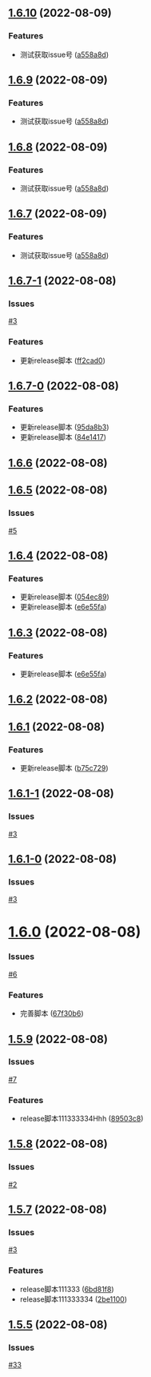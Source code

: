 ## [1.6.10](https://github.com/LucyHeres/canvas-mind/compare/v1.6.7-1...v1.6.10) (2022-08-09)


### Features

* 测试获取issue号 ([a558a8d](https://github.com/LucyHeres/canvas-mind/commit/a558a8dfd4b9b14dbf4d8a025fff897393eb695b))



## [1.6.9](https://github.com/LucyHeres/canvas-mind/compare/v1.6.7-1...v1.6.9) (2022-08-09)


### Features

* 测试获取issue号 ([a558a8d](https://github.com/LucyHeres/canvas-mind/commit/a558a8dfd4b9b14dbf4d8a025fff897393eb695b))



## [1.6.8](https://github.com/LucyHeres/canvas-mind/compare/v1.6.7-1...v1.6.8) (2022-08-09)


### Features

* 测试获取issue号 ([a558a8d](https://github.com/LucyHeres/canvas-mind/commit/a558a8dfd4b9b14dbf4d8a025fff897393eb695b))



## [1.6.7](https://github.com/LucyHeres/canvas-mind/compare/v1.6.7-1...v1.6.7) (2022-08-09)


### Features

* 测试获取issue号 ([a558a8d](https://github.com/LucyHeres/canvas-mind/commit/a558a8dfd4b9b14dbf4d8a025fff897393eb695b))



## [1.6.7-1](https://github.com/LucyHeres/canvas-mind/compare/v1.6.7-0...v1.6.7-1) (2022-08-08)

### Issues
[#3](https://github.com/LucyHeres/canvas-mind/issues/3)


### Features

* 更新release脚本 ([ff2cad0](https://github.com/LucyHeres/canvas-mind/commit/ff2cad0c72804eed98e2756cbdb05e963f6f0928))



## [1.6.7-0](https://github.com/LucyHeres/canvas-mind/compare/v1.6.5...v1.6.7-0) (2022-08-08)


### Features

* 更新release脚本 ([95da8b3](https://github.com/LucyHeres/canvas-mind/commit/95da8b33bfaf4a979f28db6d4d1542f079216c29))
* 更新release脚本 ([84e1417](https://github.com/LucyHeres/canvas-mind/commit/84e1417d7c1445af01cf179d402ea636ad001568))



## [1.6.6](https://github.com/LucyHeres/canvas-mind/compare/v1.6.5...v1.6.6) (2022-08-08)



## [1.6.5](https://github.com/LucyHeres/canvas-mind/compare/v1.6.4...v1.6.5) (2022-08-08)

### Issues
[#5](https://github.com/LucyHeres/canvas-mind/issues/5)



## [1.6.4](https://github.com/LucyHeres/canvas-mind/compare/v1.6.1...v1.6.4) (2022-08-08)


### Features

* 更新release脚本 ([054ec89](https://github.com/LucyHeres/canvas-mind/commit/054ec89cdbd4c078e953e24771cebe49ca3122b4))
* 更新release脚本 ([e6e55fa](https://github.com/LucyHeres/canvas-mind/commit/e6e55fac02a360d7648f891a7ba2fe18952cdc4b))



## [1.6.3](https://github.com/LucyHeres/canvas-mind/compare/v1.6.1...v1.6.3) (2022-08-08)


### Features

* 更新release脚本 ([e6e55fa](https://github.com/LucyHeres/canvas-mind/commit/e6e55fac02a360d7648f891a7ba2fe18952cdc4b))



## [1.6.2](https://github.com/LucyHeres/canvas-mind/compare/v1.6.1...v1.6.2) (2022-08-08)



## [1.6.1](https://github.com/LucyHeres/canvas-mind/compare/v1.6.1-1...v1.6.1) (2022-08-08)


### Features

* 更新release脚本 ([b75c729](https://github.com/LucyHeres/canvas-mind/commit/b75c7291f12d7591a80160de4a1a3a1b2ba2f817))



## [1.6.1-1](https://github.com/LucyHeres/canvas-mind/compare/v1.6.1-0...v1.6.1-1) (2022-08-08)

### Issues
[#3](https://github.com/LucyHeres/canvas-mind/issues/3)



## [1.6.1-0](https://github.com/LucyHeres/canvas-mind/compare/v1.6.0...v1.6.1-0) (2022-08-08)

### Issues
[#3](https://github.com/LucyHeres/canvas-mind/issues/3)



# [1.6.0](https://github.com/LucyHeres/canvas-mind/compare/v1.5.9...v1.6.0) (2022-08-08)

### Issues
[#6](https://github.com/LucyHeres/canvas-mind/issues/6)


### Features

* 完善脚本 ([67f30b6](https://github.com/LucyHeres/canvas-mind/commit/67f30b6414e37a2864b9876093d2bbe4a3828b4c))



## [1.5.9](https://github.com/LucyHeres/canvas-mind/compare/v1.5.8...v1.5.9) (2022-08-08)

### Issues
[#7](https://github.com/LucyHeres/canvas-mind/issues/7)


### Features

* release脚本111333334Hhh ([89503c8](https://github.com/LucyHeres/canvas-mind/commit/89503c879a262f091981cf8afad1eac1811abde5))



## [1.5.8](https://github.com/LucyHeres/canvas-mind/compare/v1.5.7...v1.5.8) (2022-08-08)

### Issues
[#2](https://github.com/LucyHeres/canvas-mind/issues/2)



## [1.5.7](https://github.com/LucyHeres/canvas-mind/compare/v1.5.6...v1.5.7) (2022-08-08)

### Issues
[#3](https://github.com/LucyHeres/canvas-mind/issues/3)


### Features

* release脚本111333 ([6bd81f8](https://github.com/LucyHeres/canvas-mind/commit/6bd81f8b6c20610219f897a1c667902b255b3e71))
* release脚本111333334 ([2be1100](https://github.com/LucyHeres/canvas-mind/commit/2be1100fd7746db065021718e39621338c737d13))



## [1.5.5](https://github.com/LucyHeres/canvas-mind/compare/v1.5.6...v1.5.5) (2022-08-08)





### Issues
[#33](https://github.com/LucyHeres/canvas-mind/issues/33)